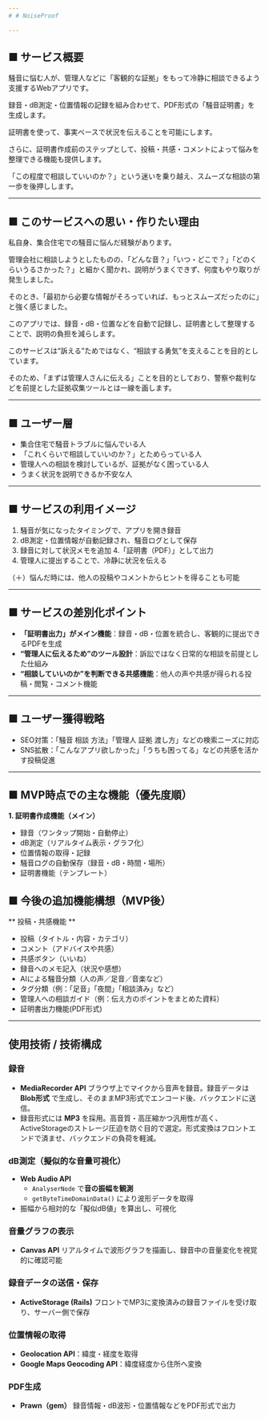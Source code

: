 ```yaml
---
# # NoiseProof

---
```


## ■ サービス概要

騒音に悩む人が、管理人などに「客観的な証拠」をもって冷静に相談できるよう支援するWebアプリです。

録音・dB測定・位置情報の記録を組み合わせて、PDF形式の「騒音証明書」を生成します。

証明書を使って、事実ベースで状況を伝えることを可能にします。

さらに、証明書作成前のステップとして、投稿・共感・コメントによって悩みを整理できる機能も提供します。

「この程度で相談していいのか？」という迷いを乗り越え、スムーズな相談の第一歩を後押しします。

---

## ■ このサービスへの思い・作りたい理由

私自身、集合住宅での騒音に悩んだ経験があります。

管理会社に相談しようとしたものの、「どんな音？」「いつ・どこで？」「どのくらいうるさかった？」と細かく聞かれ、説明がうまくできず、何度もやり取りが発生しました。

そのとき、「最初から必要な情報がそろっていれば、もっとスムーズだったのに」と強く感じました。

このアプリでは、録音・dB・位置などを自動で記録し、証明書として整理することで、説明の負担を減らします。

このサービスは“訴える”ためではなく、“相談する勇気”を支えることを目的としています。

そのため、「まずは管理人さんに伝える」ことを目的としており、警察や裁判などを前提とした証拠収集ツールとは一線を画します。

---

## ■ ユーザー層

- 集合住宅で騒音トラブルに悩んでいる人
- 「これくらいで相談していいのか？」とためらっている人
- 管理人への相談を検討しているが、証拠がなく困っている人
- うまく状況を説明できるか不安な人

---

## ■ サービスの利用イメージ

1. 騒音が気になったタイミングで、アプリを開き録音
2. dB測定・位置情報が自動記録され、騒音ログとして保存
3. 録音に対して状況メモを追加
4.「証明書（PDF）」として出力
5. 管理人に提出することで、冷静に状況を伝える

（＋）悩んだ時には、他人の投稿やコメントからヒントを得ることも可能

---

## ■ サービスの差別化ポイント

- **「証明書出力」がメイン機能**：録音・dB・位置を統合し、客観的に提出できるPDFを生成
- **“管理人に伝えるため”のツール設計**：訴訟ではなく日常的な相談を前提とした仕組み
- **“相談していいのか”を判断できる共感機能**：他人の声や共感が得られる投稿・閲覧・コメント機能

---

## ■ ユーザー獲得戦略

- SEO対策：「騒音 相談 方法」「管理人 証拠 渡し方」などの検索ニーズに対応
- SNS拡散：「こんなアプリ欲しかった」「うちも困ってる」などの共感を活かす投稿促進

---

## ■ MVP時点での主な機能（優先度順）

**1. 証明書作成機能（メイン）**

- 録音（ワンタップ開始・自動停止）
- dB測定（リアルタイム表示・グラフ化）
- 位置情報の取得・記録
- 騒音ログの自動保存（録音・dB・時間・場所）
- 証明書機能（テンプレート）


## ■ 今後の追加機能構想（MVP後）

** 投稿・共感機能 **

- 投稿（タイトル・内容・カテゴリ）
- コメント（アドバイスや共感）
- 共感ボタン（いいね）
- 録音へのメモ記入（状況や感想）
- AIによる騒音分類（人の声／足音／音楽など）
- タグ分類（例：「足音」「夜間」「相談済み」など）
- 管理人への相談ガイド（例：伝え方のポイントをまとめた資料）
- 証明書出力機能(PDF形式)

---


## 使用技術 / 技術構成

### 録音

- **MediaRecorder API**
ブラウザ上でマイクから音声を録音。録音データは **Blob形式** で生成し、そのままMP3形式でエンコード後、バックエンドに送信。
- 録音形式には **MP3** を採用。高音質・高圧縮かつ汎用性が高く、ActiveStorageのストレージ圧迫を防ぐ目的で選定。形式変換はフロントエンドで済ませ、バックエンドの負荷を軽減。

### dB測定（擬似的な音量可視化）

- **Web Audio API**
    - `AnalyserNode` で**音の振幅を観測**
    - `getByteTimeDomainData()` により波形データを取得
- 振幅から相対的な「擬似dB値」を算出し、可視化

### 音量グラフの表示

- **Canvas API**
リアルタイムで波形グラフを描画し、録音中の音量変化を視覚的に確認可能

### 録音データの送信・保存

- **ActiveStorage (Rails)**
フロントでMP3に変換済みの録音ファイルを受け取り、サーバー側で保存

### 位置情報の取得

- **Geolocation API**：緯度・経度を取得
- **Google Maps Geocoding API**：緯度経度から住所へ変換

### PDF生成

- **Prawn（gem）**
録音情報・dB波形・位置情報などをPDF形式で出力
